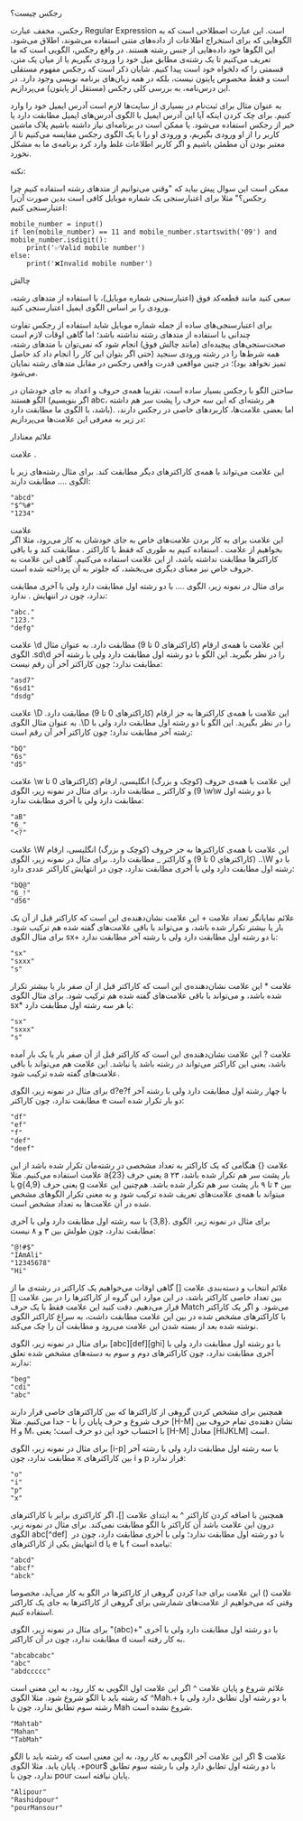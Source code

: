رجکس چیست؟

رجکس، مخفف عبارت Regular Expression است. این عبارت اصطلاحی است که به الگوهایی که برای استخراج اطلاعات از داده‌های متنی استفاده می‌شوند، اطلاق می‌شود. این الگوها خود داده‌هایی از جنس رشته هستند. در واقع رجکس، الگویی است که ما تعریف می‌کنیم تا یک رشته‌ی مطابق میل خود را ورودی بگیریم یا از میان یک متن، قسمتی را که دلخواه خود است پیدا کنیم. شایان ذکر است که رجکس مفهوم مستقلی است و فقط مخصوص پایتون نیست، بلکه در همه زبان‌های برنامه نویسی وجود دارد. در این درس‌نامه، به بررسی کلی رجکس (مستقل از پایتون) می‌پردازیم.

به عنوان مثال برای ثبت‌نام در بسیاری از سایت‌ها لازم است آدرس ایمیل خود را وارد کنیم. برای چک کردن اینکه آیا این آدرس ایمیل با الگوی آدرس‌های ایمیل مطابقت دارد یا خیر از رجکس استفاده می‌شود. یا ممکن است در برنامه‌ای نیاز داشته باشیم پلاک ماشین کاربر را از او ورودی بگیریم، و ورودی او را با یک الگوی رجکس مقایسه می‌کنیم تا از معتبر بودن آن مطمئن باشیم و اگر کاربر اطلاعات غلط وارد کرد برنامه‌ی ما به مشکل نخورد.


نکته: 

ممکن است این سوال پیش بیاید که "وقتی می‌توانیم از متدهای رشته استفاده کنیم چرا رجکس؟" مثلا برای اعتبارسنجی یک شماره موبایل کافی است بدین صورت آن‌را اعتبارسنجی کنیم:

```angular2html
mobile_number = input()
if len(mobile_number) == 11 and mobile_number.startswith('09') and mobile_number.isdigit(): 
    print('✅Valid mobile number')
else:
    print('❌Invalid mobile number')
```

چالش

سعی کنید مانند قطعه‌کد فوق (اعتبارسنجی شماره موبایل)، با استفاده از متدهای رشته، ورودی را بر اساس الگوی ایمیل اعتبارسنجی کنید.

برای اعتبارسنجی‌های ساده از جمله شماره موبایل شاید استفاده از رجکس تفاوت چندانی با استفاده از متدهای رشته نداشته باشد؛ اما گاهی اوقات لازم است صحت‌سنجی‌های پیچیده‌ای (مانند چالش فوق) انجام شود که نمی‌توان با متدهای رشته، همه شرط‌ها را در رشته ورودی سنجید (حتی اگر بتوان این کار را انجام داد کد حاصل تمیز نخواهد بود)؛ در چنین مواقعی قدرت واقعی رجکس در مقابل متدهای رشته نمایان می‌شود.

ساختن الگو با رجکس بسیار ساده است، تقریبا همه‌ی حروف و اعداد به جای خودشان در الگو هستند (اگر بنویسیم abc‍، هر رشته‌ای که این سه حرف را پشت سر هم داشته باشد، با الگوی ما مطابقت دارد). اما بعضی علامت‌ها، کاربردهای خاصی در رجکس دارند، در زیر به معرفی این علامت‌ها می‌پردازیم:

علائم معنادار

علامت .

این علامت می‌تواند با همه‌ی کاراکترهای دیگر مطابقت کند. برای مثال رشته‌های زیر با الگوی .... مطابقت دارند:

```angular2html
"abcd"
"$^%#"
"1234"
```

علامت \
این علامت برای به کار بردن علامت‌های خاص به جای خودشان به کار می‌رود، مثلا اگر بخواهیم از علامت . استفاده کنیم به طوری که فقط با کاراکتر . مطابقت کند و با باقی کاراکترها مطابقت نداشته باشد، از این علامت استفاده می‌کنیم. گاهی این علامت به حروف خاص نیز معنای دیگری می‌بخشد، که جلوتر به آن پرداخته شده است.

برای مثال در نمونه زیر، الگوی ...\. با دو رشته‌ اول مطابقت دارد ولی با آخری مطابقت ندارد، چون در انتهایش . ندارد:

```angular2html
"abc."
"123."
"defg"
```

علامت \d
این علامت با همه‌ی ارقام (کاراکترهای 0 تا 9) مطابقت دارد. به عنوان مثال الگوی .sd\d را در نظر بگیرید. این الگو با دو رشته اول مطابقت دارد ولی با رشته آخر مطابقت ندارد؛ چون کاراکتر آخر آن رقم نیست:

```angular2html
"asd7"
"6sd1"
"dsdg"
```

علامت \D
این علامت با همه‌ی کاراکترها به جز ارقام (کاراکترهای 0 تا 9) مطابقت دارد. به عنوان مثال الگوی .\D را در نظر بگیرید. این الگو با دو رشته اول مطابقت دارد ولی با رشته آخر مطابقت ندارد؛ چون کاراکتر آخر آن رقم است:

```
"bQ"
"6s"
"d5"
```

علامت \w
این علامت با همه‌ی حروف (کوچک و بزرگ) انگلیسی، ارقام (کاراکترهای 0 تا 9) و کاراکتر _ مطابقت دارد. برای مثال در نمونه زیر، الگوی \w\w با دو رشته‌ اول مطابقت دارد ولی با آخری مطابقت ندارد:

```angular2html
"aB"
"6_"
"<?"
```

علامت \W
این علامت با همه‌ی کاراکترها به جز حروف (کوچک و بزرگ) انگلیسی، ارقام (کاراکترهای 0 تا 9) و کاراکتر _ مطابقت دارد. برای مثال در نمونه زیر، الگوی ..\W با دو رشته‌ اول مطابقت دارد ولی با آخری مطابقت ندارد، چون در انتهایش کاراکتر عددی دارد:

```angular2html
"bQ@"
"6_!"
"d56"
```

علائم نمایانگر تعداد
علامت +
این علامت نشان‌دهنده‌ی این است که کاراکتر قبل از آن یک بار یا بیشتر تکرار شده باشد، و می‌تواند با باقی علامت‌های گفته شده هم ترکیب شود. برای مثال الگوی sx+ با دو رشته اول مطابقت دارد ولی با رشته آخر مطابقت ندارد:

```angular2html
"sx"
"sxxx"
"s"
```

علامت *
این علامت نشان‌دهنده‌ی این است که کاراکتر قبل از آن صفر بار یا بیشتر تکرار شده باشد، و می‌تواند با باقی علامت‌های گفته شده هم ترکیب شود. برای مثال الگوی sx* با هر سه رشته اول مطابقت دارد:


```angular2html
"sx"
"sxxx"
"s"
```

علامت ?
این علامت نشان‌دهنده‌ی این است که کاراکتر قبل از آن صفر بار یا یک بار آمده باشد، یعنی این کاراکتر می‌تواند در رشته باشد یا نباشد. این علامت هم می‌تواند با باقی علامت‌های گفته شده ترکیب شود.

برای مثال در نمونه زیر، الگوی d?e?f با چهار رشته‌ اول مطابقت دارد ولی با رشته آخر مطابقت ندارد، چون کاراکتر e دو بار تکرار شده است:

```angular2html
"df"
"ef"
"f"
"def"
"deef"
```

علامت ‍{}
هنگامی که یک کاراکتر به تعداد مشخصی در رشته‌مان تکرار شده باشد از این علامت استفاده می‌کنیم. مثلا a{23} یعنی حرف a ۲۳ بار پشت سر هم تکرار شده باشد، یا g{4,9} یعنی حرف g بین ۴ تا ۹ بار پشت سر هم تکرار شده باشد. هم‌چنین این علامت میتواند با همه‌ی علامت‌های تعریف شده ترکیب شود و به معنی تکرار الگوهای مشخص شده در آن علامت‌ها به تعداد مشخص است.

برای مثال در نمونه زیر، الگوی .{3,8} با سه رشته‌ اول مطابقت دارد ولی با آخری مطابقت ندارد، چون طولش بین ۳ و ۸ نیست:

```angular2html
"@!#$"
"IAmAli"
"12345678"
"Hi"
```

علائم انتخاب و دسته‌بندی
علامت ‍[]
گاهی اوقات می‌خواهیم یک کاراکتر در رشته‌ی ما از بین تعداد خاصی کاراکتر باشد، در این موارد این گروه از کاراکترها را در بین علامت [] قرار می‌دهیم. دقت کنید این علامت فقط با یک حرف Match می‌شود. و اگر یک کاراکتر با کاراکترهای مشخص شده در بین این علامت مطابقت داشت، به سراغ کاراکتر الگوی نوشته شده بعد از بسته شدن این علامت می‌رود و مطابقت آن را چک می‌کند.

برای مثال در نمونه زیر، الگوی [abc][def][ghi] با دو رشته‌ اول مطابقت دارد ولی با آخری مطابقت ندارد، چون کاراکترهای دوم و سوم به دسته‌های مشخص شده تعلق ندارند:

```angular2html
"beg"
"cdi"
"abc"
```

همچنین برای مشخص کردن گروهی از کاراکترها که بین کاراکترهای خاصی قرار دارند حرف شروع و حرف پایان را با - جدا می‌کنیم. مثلا [H-M] نشان دهنده‌ی تمام حروف بین H و M، با احتساب خود این دو حرف است؛ یعنی [H-M] معادل [HIJKLM] است.

برای مثال در نمونه زیر، الگوی [i-p] با سه رشته‌ اول مطابقت دارد ولی با رشته آخر مطابقت ندارد، چون ‍‍x بین کاراکترهای ‍‍i و p قرار ندارد:

```angular2html
"o"
"i"
"p"
"x"
```

همچنین با اضافه کردن کاراکتر ^ به ابتدای علامت []، اگر کاراکتری برابر با کاراکترهای درون این علامت باشد آن کاراکتر با الگو مطابقت نمی‌کند. برای مثال در نمونه زیر، الگوی abc[^def] ‍‍ با دو رشته‌ اول مطابقت ندارد؛ ولی با آخری مطابقت دارد، چون در انتهایش یکی از کاراکترهای d یا e یا f نیامده است:

```angular2html
"abcd"
"abcf"
"abck"
```

علامت ()
این علامت برای جدا کردن گروهی از کاراکترها در الگو به کار می‌آید، مخصوصا وقتی که می‌خواهیم از علامت‌های شمارشی برای گروهی از کاراکترها به جای یک کاراکتر استفاده کنیم.

برای مثال در نمونه زیر، الگوی "(abc)+" با دو رشته‌ اول مطابقت دارد ولی با آخری مطابقت ندارد، چون در آن کاراکتر d به کار رفته است.

```angular2html
"abcabcabc"
"abc"
"abdccccc"
```

علائم شروع و پایان
علامت ^
اگر این علامت اول الگویی به کار رود، به این معنی است که رشته باید با الگو شروع شود. مثلا الگوی ^Mah.+ با دو رشته اول تطابق دارد ولی با رشته سوم تطابق ندارد، چون با Mah شروع نشده است.

```angular2html
"Mahtab"
"Mahan"
"TabMah"
```

علامت ‍$
اگر این علامت آخر الگویی به کار رود، به این معنی است که رشته باید با الگو پایان یابد. مثلا الگوی .+pour$ با دو رشته اول تطابق دارد ولی با رشته سوم تطابق ندارد، چون با pour پایان نیافته است.

```
"َAlipour"
"Rashidpour"
"pourMansour"
```

